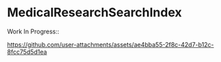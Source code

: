 # MedicalResearchSearchIndex
 
Work In Progress::


https://github.com/user-attachments/assets/ae4bba55-2f8c-42d7-b12c-8fcc75d5d1ea

